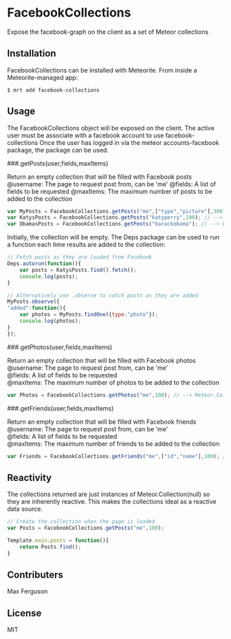 FacebookCollections
====================

Expose the facebook-graph on the client as a set of Meteor collections


Installation
------------------
FacebookCollections can be installed with Meteorite. From inside a Meteorite-managed app:
```shell
$ mrt add facebook-collections
```



Usage
---------------
The FacebookCollections object will be exposed on the client.
The active user must be associate with a facebook account to use facebook-collections
Once the user has logged in via the meteor accounts-facebook package, the package can be used.


###.getPosts(user,fields,maxItems)

Return an empty collection that will be filled with Facebook posts
@username: The page to request post from, can be 'me'
@fields: A list of fields to be requested
@maxItems: The maximum number of posts to be added to the collection
    
```javascript
var MyPosts = FacebookCollections.getPosts("me",["type","picture"],300); // --> Meteor.Collection
var KatysPosts = FacebookCollections.getPosts("katyperry",100); // --> Return all fields
var ObamasPosts = FacebookCollections.getPosts("barackobama"); // --> Defaults to 500 posts 
```

Initially, the collection will be empty. The Deps package can be used to run a function
each time results are added to the collection:

```javascript
// Fetch posts as they are loaded from Facebook
Deps.autorun(function(){
    var posts = KatysPosts.find().fetch();
    console.log(posts);
}

// Alternatively use .observe to catch posts as they are added
MyPosts.observe({
"added":function(){
    var photos = MyPosts.findOne({type:"photo"});
    console.log(photos);
}
});
```


###.getPhotos(user,fields,maxItems)

Return an empty collection that will be filled with Facebook photos<br/>
@username: The page to request post from, can be 'me'<br/>
@fields: A list of fields to be requested<br/>
@maxItems: The maximum number of photos to be added to the collection<br/>
    
```javascript
var Photos = FacebookCollections.getPhotos("me",100); // --> Meteor.Collection()
```


###.getFriends(user,fields,maxItems)

Return an empty collection that will be filled with Facebook friends
@username: The page to request post from, can be 'me'<br/>
@fields: A list of fields to be requested<br/>
@maxItems: The maximum number of friends to be added to the collection<br/>

```javascript
var Friends = FacebookCollections.getFriends("me",["id","name"],100); // --> Meteor.Collection
```


Reactivity
----------
The collections returned are just instances of Meteor.Collection(null) so they are inherently reactive.
This makes the collections ideal as a reactive data source.

```javascript
// Create the collection when the page is loaded
var Posts = FacebookCollections.getPosts("me",100);

Template.main.posts = function(){
    return Posts.find();
}
```


Contributers
------------
Max Ferguson



License
-------
MIT 


